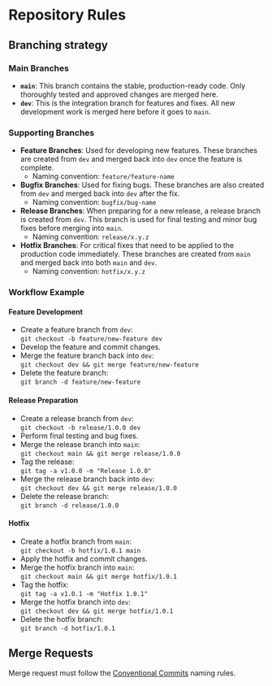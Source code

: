 # Repository Rules
## Branching strategy

### Main Branches

- **`main`**: This branch contains the stable, production-ready code.
  Only thoroughly tested and approved changes are merged here.
- **`dev`**: This is the integration branch for features and fixes.
  All new development work is merged here before it goes to `main`.

### Supporting Branches

- **Feature Branches**: Used for developing new features.
  These branches are created from `dev` and merged back into `dev` once the feature is complete.
    - Naming convention: `feature/feature-name`
- **Bugfix Branches**: Used for fixing bugs. These branches are also created
  from `dev` and merged back into `dev` after the fix.
    - Naming convention: `bugfix/bug-name`
- **Release Branches**: When preparing for a new release, a release branch is created from `dev`.
  This branch is used for final testing and minor bug fixes before merging into `main`.
    - Naming convention: `release/x.y.z`
- **Hotfix Branches**: For critical fixes that need to be applied to the production code immediately.
  These branches are created from `main` and merged back into both `main` and `dev`.
    - Naming convention: `hotfix/x.y.z`

### Workflow Example

#### Feature Development

- Create a feature branch from `dev`:<br/>`git checkout -b feature/new-feature dev`
- Develop the feature and commit changes.
- Merge the feature branch back into `dev`:<br/>`git checkout dev && git merge feature/new-feature`
- Delete the feature branch:<br/>`git branch -d feature/new-feature`

#### Release Preparation

- Create a release branch from `dev`:<br/>`git checkout -b release/1.0.0 dev`
- Perform final testing and bug fixes.
- Merge the release branch into `main`:<br/>`git checkout main && git merge release/1.0.0`
- Tag the release:<br/>`git tag -a v1.0.0 -m "Release 1.0.0"`
- Merge the release branch back into `dev`:<br/>`git checkout dev && git merge release/1.0.0`
- Delete the release branch:<br/>`git branch -d release/1.0.0`

#### Hotfix

- Create a hotfix branch from `main`:<br/>`git checkout -b hotfix/1.0.1 main`
- Apply the hotfix and commit changes.
- Merge the hotfix branch into `main`:<br/>`git checkout main && git merge hotfix/1.0.1`
- Tag the hotfix:<br/>`git tag -a v1.0.1 -m "Hotfix 1.0.1"`
- Merge the hotfix branch into `dev`:<br/>`git checkout dev && git merge hotfix/1.0.1`
- Delete the hotfix branch:<br/>`git branch -d hotfix/1.0.1`

## Merge Requests

Merge request must follow the [Conventional Commits](https://www.conventionalcommits.org/en/v1.0.0/) naming rules.
